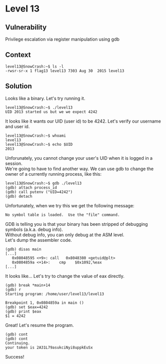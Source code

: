 # Level 13

## Vulnerability
Privilege escalation via register manipulation using gdb

## Context
```
level13@SnowCrash:~$ ls -l
-rwsr-sr-x 1 flag13 level13 7303 Aug 30  2015 level13
```
## Solution
Looks like a binary. Let's try running it. 
```
level13@SnowCrash:~$ ./level13
UID 2013 started us but we we expect 4242
```
It looks like it wants our UID (user id) to be 4242.
Let's verify our username and user id.
```
level13@SnowCrash:~$ whoami
level13
level13@SnowCrash:~$ echo $UID
2013
```
Unforunately, you cannot change your user's UID when it is logged in a session. <br/>
We're going to have to find another way. 
We can use gdb to change the owner of a currently running process, like this:
```
level13@SnowCrash:~$ gdb ./level13
(gdb) attach process_id
(gdb) call putenv ("UID=4242")
(gdb) detach
```
Unfortunately, when we try this we get the following message:
```
No symbol table is loaded.  Use the "file" command.
```
GDB is telling you is that your binary has been stripped of debugging symbols (a.k.a. debug info).<br/>
Without debug info, you can only debug at the ASM level.<br/>
Let's dump the assembler code. 
```
(gdb) disas main
[...]
   0x08048595 <+9>:	call   0x8048380 <getuid@plt>
   0x0804859a <+14>:	cmp    $0x1092,%eax
[...]
```
It looks like...
Let's try to change the value of eax directly.
```
(gdb) break *main+14
(gdb) r
Starting program: /home/user/level13/level13

Breakpoint 1, 0x0804859a in main ()
(gdb) set $eax=4242
(gdb) print $eax
$1 = 4242
```
Great! Let's resume the program.
```
(gdb) cont
(gdb) cont
Continuing.
your token is 2A31L79asukciNyi8uppkEuSx
```
Success!

